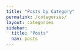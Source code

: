 ```yaml
---
title: "Posts by Category"
permalink: /categories/
layout: categories
sidebar:
  title: "Posts"
  nav: posts
---
```

